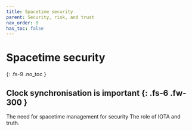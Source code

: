 ```yaml
---
title: Spacetime security
parent: Security, risk, and trust
nav_order: 8
has_toc: false
---
```


# Spacetime security
{: .fs-9 .no_toc }


Clock synchronisation is important
{: .fs-6 .fw-300 }
----

The need for spacetime management for security
The role of IOTA and truth.
